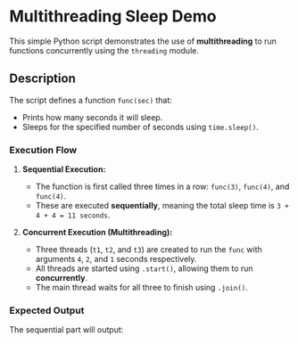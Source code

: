# Multithreading Sleep Demo

This simple Python script demonstrates the use of **multithreading** to run functions concurrently using the `threading` module.

## Description

The script defines a function `func(sec)` that:
- Prints how many seconds it will sleep.
- Sleeps for the specified number of seconds using `time.sleep()`.

### Execution Flow

1. **Sequential Execution:**
   - The function is first called three times in a row: `func(3)`, `func(4)`, and `func(4)`.
   - These are executed **sequentially**, meaning the total sleep time is `3 + 4 + 4 = 11 seconds`.

2. **Concurrent Execution (Multithreading):**
   - Three threads (`t1`, `t2`, and `t3`) are created to run the `func` with arguments `4`, `2`, and `1` seconds respectively.
   - All threads are started using `.start()`, allowing them to run **concurrently**.
   - The main thread waits for all three to finish using `.join()`.

### Expected Output

The sequential part will output:
